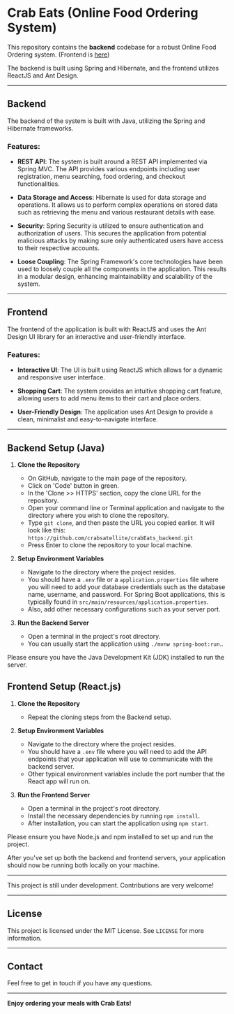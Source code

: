 # Crab Eats (Online Food Ordering System)

This repository contains the **backend** codebase for a robust Online Food Ordering system. (Frontend is [here]([https://github.com/crabsatellite/crabEats_backend](https://github.com/crabsatellite/crabEats_frontend))) 

The backend is built using Spring and Hibernate, and the frontend utilizes ReactJS and Ant Design.

---

## Backend

The backend of the system is built with Java, utilizing the Spring and Hibernate frameworks.

### Features:

- **REST API**: The system is built around a REST API implemented via Spring MVC. The API provides various endpoints including user registration, menu searching, food ordering, and checkout functionalities.

- **Data Storage and Access**: Hibernate is used for data storage and operations. It allows us to perform complex operations on stored data such as retrieving the menu and various restaurant details with ease.

- **Security**: Spring Security is utilized to ensure authentication and authorization of users. This secures the application from potential malicious attacks by making sure only authenticated users have access to their respective accounts.

- **Loose Coupling**: The Spring Framework's core technologies have been used to loosely couple all the components in the application. This results in a modular design, enhancing maintainability and scalability of the system.

---

## Frontend

The frontend of the application is built with ReactJS and uses the Ant Design UI library for an interactive and user-friendly interface.

### Features:

- **Interactive UI**: The UI is built using ReactJS which allows for a dynamic and responsive user interface.

- **Shopping Cart**: The system provides an intuitive shopping cart feature, allowing users to add menu items to their cart and place orders.

- **User-Friendly Design**: The application uses Ant Design to provide a clean, minimalist and easy-to-navigate interface.

---

## Backend Setup (Java)

1. **Clone the Repository**
   - On GitHub, navigate to the main page of the repository.
   - Click on 'Code' button in green.
   - In the 'Clone >> HTTPS' section, copy the clone URL for the repository.
   - Open your command line or Terminal application and navigate to the directory where you wish to clone the repository.
   - Type `git clone`, and then paste the URL you copied earlier. It will look like this: `https://github.com/crabsatellite/crabEats_backend.git`
   - Press Enter to clone the repository to your local machine.

2. **Setup Environment Variables**
   - Navigate to the directory where the project resides.
   - You should have a `.env` file or a `application.properties` file where you will need to add your database credentials such as the database name, username, and password. For Spring Boot applications, this is typically found in `src/main/resources/application.properties`.
   - Also, add other necessary configurations such as your server port.

3. **Run the Backend Server**
   - Open a terminal in the project's root directory.
   - You can usually start the application using `./mvnw spring-boot:run`..

Please ensure you have the Java Development Kit (JDK) installed to run the server.

## Frontend Setup (React.js)

1. **Clone the Repository**
   - Repeat the cloning steps from the Backend setup.

2. **Setup Environment Variables**
   - Navigate to the directory where the project resides.
   - You should have a `.env` file where you will need to add the API endpoints that your application will use to communicate with the backend server.
   - Other typical environment variables include the port number that the React app will run on.

3. **Run the Frontend Server**
   - Open a terminal in the project's root directory.
   - Install the necessary dependencies by running `npm install`.
   - After installation, you can start the application using `npm start`.

Please ensure you have Node.js and npm installed to set up and run the project.

After you've set up both the backend and frontend servers, your application should now be running both locally on your machine.

---

This project is still under development. Contributions are very welcome!

---

## License

This project is licensed under the MIT License. See `LICENSE` for more information.

---

## Contact

Feel free to get in touch if you have any questions. 

---

**Enjoy ordering your meals with Crab Eats!**
